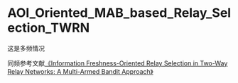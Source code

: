 # AOI_Oriented_MAB_based_Relay_Selection_TWRN

这是多频情况

同频参考文献[《Information Freshness-Oriented Relay Selection in Two-Way Relay Networks: A Multi-Armed Bandit Approach》](https://ieeexplore.ieee.org/stamp/stamp.jsp?tp=&arnumber=10059719)
